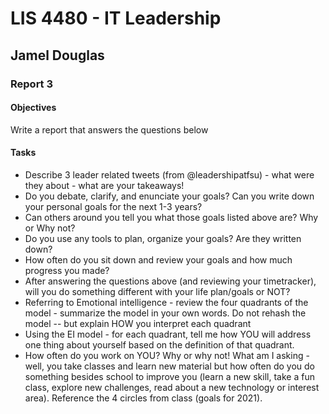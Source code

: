 # LIS 4480 - IT Leadership

## Jamel Douglas

### Report 3

#### Objectives
Write a report that answers the questions below

#### Tasks
- Describe 3 leader related tweets (from @leadershipatfsu) - what were they about - what are your takeaways!
- Do you debate, clarify, and enunciate your goals? Can you write down your personal goals for the next 1-3 years?
- Can others around you tell you what those goals listed above are? Why or Why not?
- Do you use any tools to plan, organize your goals? Are they written down?
- How often do you sit down and review your goals and how much progress you made?
- After answering the questions above (and reviewing your timetracker), will you do something different with your life plan/goals or NOT?
- Referring to Emotional intelligence - review the four quadrants of the model - summarize the model in your own words. Do not rehash the model -- but explain HOW you interpret each quadrant
- Using the EI model - for each quadrant, tell me how YOU will address one thing about yourself based on the definition of that quadrant.
- How often do you work on YOU? Why or why not! What am I asking - well, you take classes and learn new material but how often do you do something besides school to improve you (learn a new skill, take a fun class, explore new challenges, read about a new technology or interest area).  Reference the 4 circles from class (goals for 2021).